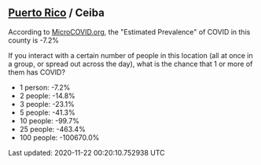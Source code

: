
## [Puerto Rico](/united-states/puerto-rico) / Ceiba

According to [MicroCOVID.org](http://microcovid.org),
the "Estimated Prevalence" of COVID in this county is -7.2%

If you interact with a certain number of people in this location
(all at once in a group, or spread out across the day), what is the chance that
1 or more of them has COVID?

- 1 person: -7.2%
- 2 people: -14.8%
- 3 people: -23.1%
- 5 people: -41.3%
- 10 people: -99.7%
- 25 people: -463.4%
- 100 people: -100670.0%

Last updated: 2020-11-22 00:20:10.752938 UTC

